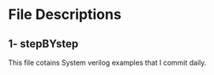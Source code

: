# File Descriptions 

## 1- stepBYstep
This file cotains System verilog examples that I commit daily.
